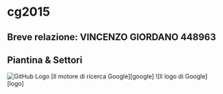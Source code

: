 # cg2015

## Breve relazione: VINCENZO GIORDANO 448963
## Piantina & Settori
![GitHub Logo](http://home/kony/Scrivania/ScreenGrafica/scrivania.jpg)
[Il motore di ricerca Google][google]
![Il logo di Google][logo]
